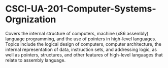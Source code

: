 # CSCI-UA-201-Computer-Systems-Orgnization
Covers the internal structure of computers, machine (x86 assembly) language programming, and the use of pointers in high-level languages. Topics include the logical design of computers, computer architecture, the internal representation of data, instruction sets, and addressing logic, as well as pointers, structures, and other features of high-level languages that relate to assembly language. 
